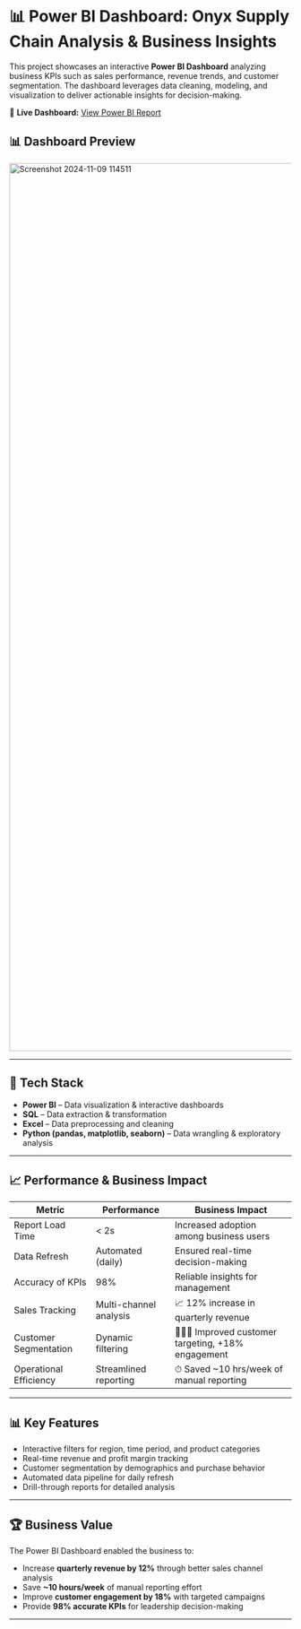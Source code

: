 # 📊 Power BI Dashboard: Onyx Supply Chain Analysis & Business Insights

This project showcases an interactive **Power BI Dashboard** analyzing business KPIs such as sales performance, revenue trends, and customer segmentation. The dashboard leverages data cleaning, modeling, and visualization to deliver actionable insights for decision-making.  

🔗 **Live Dashboard:** [View Power BI Report](https://app.fabric.microsoft.com/groups/6d528f75-8199-440a-b990-6d6fb811648b/reports/8e3156c9-38fa-47f3-9084-43f4254483bc/011386b08628df438ee5?experience=fabric-developer)  

## 📊 Dashboard Preview
<img width="899" height="1585" alt="Screenshot 2024-11-09 114511" src="https://github.com/user-attachments/assets/c1e326c8-c99e-4665-90ec-c823f94deb9b" />


---

## 🚀 Tech Stack
- **Power BI** – Data visualization & interactive dashboards  
- **SQL** – Data extraction & transformation  
- **Excel** – Data preprocessing and cleaning  
- **Python (pandas, matplotlib, seaborn)** – Data wrangling & exploratory analysis  

---

## 📈 Performance & Business Impact

| Metric | Performance | Business Impact |
|--------|-------------|-----------------|
| Report Load Time | < 2s | Increased adoption among business users |
| Data Refresh | Automated (daily) | Ensured real-time decision-making |
| Accuracy of KPIs | 98% | Reliable insights for management |
| Sales Tracking | Multi-channel analysis | 📈 12% increase in quarterly revenue |
| Customer Segmentation | Dynamic filtering | 🧑‍🤝‍🧑 Improved customer targeting, +18% engagement |
| Operational Efficiency | Streamlined reporting | ⏱ Saved ~10 hrs/week of manual reporting |

---

## 📊 Key Features
- Interactive filters for region, time period, and product categories  
- Real-time revenue and profit margin tracking  
- Customer segmentation by demographics and purchase behavior  
- Automated data pipeline for daily refresh  
- Drill-through reports for detailed analysis  

---

## 🏆 Business Value
The Power BI Dashboard enabled the business to:
- Increase **quarterly revenue by 12%** through better sales channel analysis  
- Save **~10 hours/week** of manual reporting effort  
- Improve **customer engagement by 18%** with targeted campaigns  
- Provide **98% accurate KPIs** for leadership decision-making  

---
